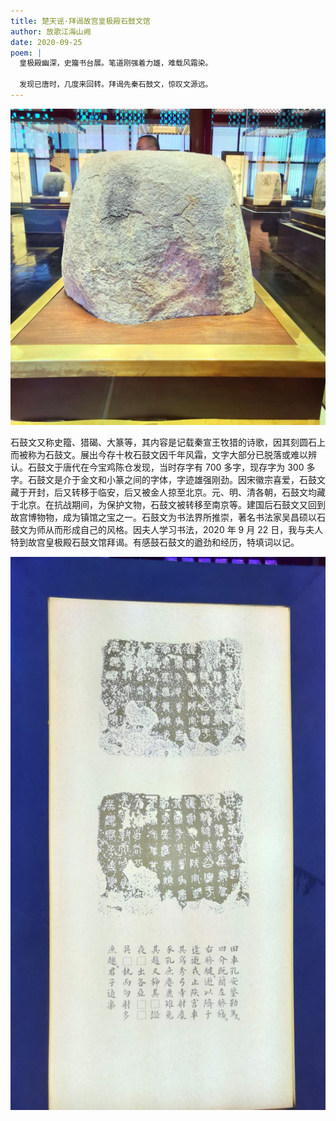 ```yaml
---
title: 楚天谣·拜谒故宫皇极殿石鼓文馆
author: 放歌江海山阙
date: 2020-09-25
poem: |
  皇极殿幽深，史籀书台展。笔道刚强着力雄，难载风霜染。

  发现已唐时，几度来回转。拜谒先秦石鼓文，惊叹文源远。
---
```


![石鼓文](./stone.jpg)

石鼓文又称史籀、猎碣、大篆等，其内容是记载秦宣王牧猎的诗歌，因其刻圆石上而被称为石鼓文。展出今存十枚石鼓文因千年风霜，文字大部分已脱落或难以辨认。石鼓文于唐代在今宝鸡陈仓发现，当时存字有 700 多字，现存字为 300 多字。石鼓文是介于金文和小篆之间的字体，字迹雄强刚劲。因宋徽宗喜爱，石鼓文藏于开封，后又转移于临安，后又被金人掠至北京。元、明、清各朝，石鼓文均藏于北京。在抗战期间，为保护文物，石鼓文被转移至南京等。建国后石鼓文又回到故宫博物物，成为镇馆之宝之一。石鼓文为书法界所推崇，著名书法家吴昌硕以石鼓文为师从而形成自己的风格。因夫人学习书法，2020 年 9 月 22 日，我与夫人特到故宫皇极殿石鼓文馆拜谒。有感鼓石鼓文的遒劲和经历，特填词以记。

![石鼓文拓本](./writing.jpg)
